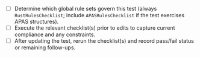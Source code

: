 - [ ] Determine which global rule sets govern this test (always `RustRulesChecklist`; include `APASRulesChecklist` if the test exercises APAS structures).
- [ ] Execute the relevant checklist(s) prior to edits to capture current compliance and any constraints.
- [ ] After updating the test, rerun the checklist(s) and record pass/fail status or remaining follow-ups.
